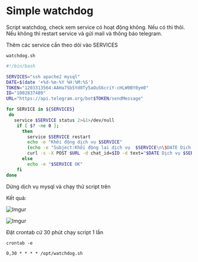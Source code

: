 # Simple watchdog

Script watchdog, check xem service có hoạt động không. Nếu có thì thôi. Nếu không thì restart service và gửi mail và thông báo telegram.

Thêm các service cần theo dõi vào SERVICES

`watchdog.sh`

```sh
#!/bin/bash

SERVICES="ssh apache2 mysql"
DATE=$(date '+%d-%m-%Y %H:%M:%S')
TOKEN="1203313564:AAHa7Sb5Yd0Ty5aOuS6criY-cHLW9BY0ym0"
ID="1002837489"
URL="https://api.telegram.org/bot$TOKEN/sendMessage"

for SERVICE in ${SERVICES}
 do
   service $SERVICE status 2>&1>/dev/null
    if [ $? -ne 0 ];
      then
        service $SERVICE restart
        echo -e "Khởi động dịch vụ $SERVICE"
        (echo -e "Subject:Khởi động lại dịch vụ  $SERVICE\n\$DATE Dịch vụ $SERVICE không hoạt động trên host $HOSTNAME! Khởi động lại.";) | /usr/sbin/ssmtp -v  dungz1207@gmail.com
        curl -s -X POST $URL -d chat_id=$ID -d text="$DATE Dịch vụ $SERVICE không hoạt động trên host $HOSTNAME! Khởi động lại."
      else
        echo -e "$SERVICE OK"
    fi
done
```

Dừng dịch vụ mysql và chạy thử script trên

Kết quả:

![Imgur](https://i.imgur.com/aFyFqOF.png)

![Imgur](https://i.imgur.com/vpHYzvv.png)

Đặt crontab cứ 30 phút chạy script 1 lần

    crontab -e

    0,30 * * * * /opt/watchdog.sh